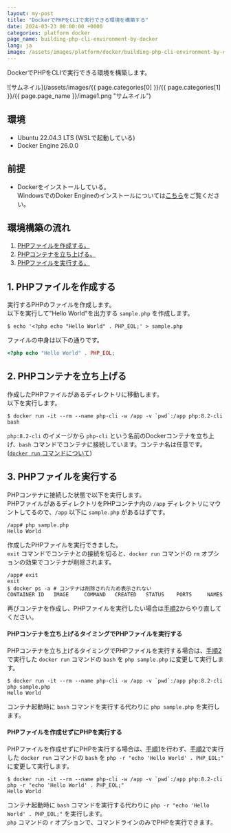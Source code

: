 ```yaml
---
layout: my-post
title: "DockerでPHPをCLIで実行できる環境を構築する"
date: 2024-03-23 00:00:00 +0000
categories: platform docker
page_name: building-php-cli-environment-by-docker
lang: ja
image: /assets/images/platform/docker/building-php-cli-environment-by-docker/image1.png
---
```


DockerでPHPをCLIで実行できる環境を構築します。

![サムネイル](/assets/images/{{ page.categories[0] }}/{{ page.categories[1] }}/{{ page.page_name }}/image1.png "サムネイル")

## 環境
- Ubuntu 22.04.3 LTS (WSLで起動している)
- Docker Engine 26.0.0

## 前提
- Dockerをインストールしている。  
WindowsでのDoker Engineのインストールについては[こちら](/platform/docker/installing-docker-engine-on-windows)をご覧ください。

## 環境構築の流れ
1. [PHPファイルを作成する。](#1-phpファイルを作成する)
2. [PHPコンテナを立ち上げる。](#2-phpコンテナを立ち上げる)
3. [PHPファイルを実行する。](#3-phpファイルを実行する)

## 1. PHPファイルを作成する
実行するPHPのファイルを作成します。  
以下を実行して"Hello World"を出力する `sample.php` を作成します。
```
$ echo '<?php echo "Hello World" . PHP_EOL;' > sample.php
```
ファイルの中身は以下の通りです。
```php
<?php echo "Hello World" . PHP_EOL;
```

## 2. PHPコンテナを立ち上げる
作成したPHPファイルがあるディレクトリに移動します。  
以下を実行します。
```
$ docker run -it --rm --name php-cli -w /app -v `pwd`:/app php:8.2-cli bash
```

`php:8.2-cli` のイメージから `php-cli` という名前のDockerコンテナを立ち上げ、`bash` コマンドでコンテナに接続しています。コンテナ名は任意です。([`docker run` コマンドについて](/platform/docker/about-docker-commands#docker-run))

## 3. PHPファイルを実行する
PHPコンテナに接続した状態で以下を実行します。  
PHPファイルがあるディレクトリをPHPコンテナ内の `/app` ディレクトリにマウントしてるので、`/app` 以下に `sample.php` があるはずです。
```
/app# php sample.php
Hello World
```
作成したPHPファイルを実行できました。  
`exit` コマンドでコンテナとの接続を切ると、`docker run` コマンドの `rm` オプションの効果でコンテナが削除されます。  
```
/app# exit
exit
$ docker ps -a # コンテナは削除されたため表示されない
CONTAINER ID   IMAGE     COMMAND   CREATED   STATUS    PORTS     NAMES
```
再びコンテナを作成し、PHPファイルを実行したい場合は[手順2](#2-phpコンテナを立ち上げる)からやり直してください。

#### PHPコンテナを立ち上げるタイミングでPHPファイルを実行する
PHPコンテナを立ち上げるタイミングでPHPファイルを実行する場合は、[手順2](#2-phpコンテナを立ち上げる)で実行した `docker run` コマンドの `bash` を `php sample.php` に変更して実行します。
```
$ docker run -it --rm --name php-cli -w /app -v `pwd`:/app php:8.2-cli php sample.php
Hello World
```
コンテナ起動時に `bash` コマンドを実行する代わりに `php sample.php` を実行します。

#### PHPファイルを作成せずにPHPを実行する
PHPファイルを作成せずにPHPを実行する場合は、[手順1](#1-phpファイルを作成する)を行わず、[手順2](#2-phpコンテナを立ち上げる)で実行した `docker run` コマンドの `bash` を `php -r "echo 'Hello World' . PHP_EOL;"` に変更して実行します。
```
$ docker run -it --rm --name php-cli -w /app -v `pwd`:/app php:8.2-cli php -r "echo 'Hello World' . PHP_EOL;"
Hello World
```
コンテナ起動時に `bash` コマンドを実行する代わりに `php -r "echo 'Hello World' . PHP_EOL;"` を実行します。  
`php` コマンドの `r` オプションで、コマンドラインのみでPHPを実行できます。